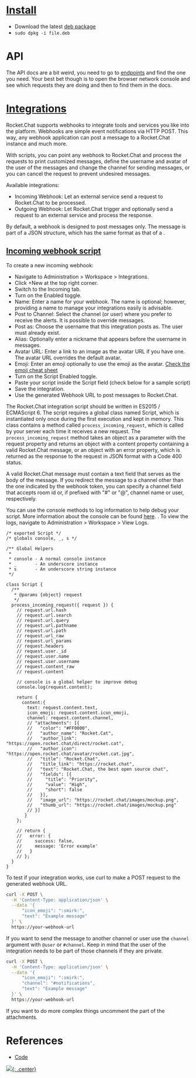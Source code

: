 # [Install](https://github.com/RocketChat/Rocket.Chat.Electron/releases)

- Download the latest [deb package](https://github.com/RocketChat/Rocket.Chat.Electron/releases)
- `sudo dpkg -i file.deb`

# API

The API docs are a bit weird, you need to go to [endpoints](https://developer.rocket.chat/reference/api/rest-api/endpoints) and find the one you need. Your best bet though is to open the browser network console and see which requests they are doing and then to find them in the docs.


# [Integrations](https://docs.rocket.chat/use-rocket.chat/workspace-administration/integrations)

Rocket.Chat supports webhooks to integrate tools and services you like into the platform. Webhooks are simple event notifications via HTTP POST. This way, any webhook application can post a message to a Rocket.Chat instance and much more.

With scripts, you can point any webhook to Rocket.Chat and process the requests to print customized messages, define the username and avatar of the user of the messages and change the channel for sending messages, or you can cancel the request to prevent undesired messages.

Available integrations:

- Incoming Webhook: Let an external service send a request to Rocket.Chat to be processed.
- Outgoing Webhook: Let Rocket.Chat trigger and optionally send a request to an external service and process the response.

By default, a webhook is designed to post messages only. The message is part of a JSON structure, which has the same format as that of a .

## [Incoming webhook script](https://docs.rocket.chat/use-rocket.chat/workspace-administration/integrations#incoming-webhook-script)

To create a new incoming webhook:

- Navigate to Administration > Workspace > Integrations.
- Click +New at the top right corner.
- Switch to the Incoming tab.
- Turn on the Enabled toggle.
- Name: Enter a name for your webhook. The name is optional; however, providing a name to manage your integrations easily is advisable.
- Post to Channel: Select the channel (or user) where you prefer to receive the alerts. It is possible to override messages.
- Post as: Choose the username that this integration posts as. The user must already exist.
- Alias: Optionally enter a nickname that appears before the username in messages.
- Avatar URL: Enter a link to an image as the avatar URL if you have one. The avatar URL overrides the default avatar.
- Emoji: Enter an emoji optionally to use the emoji as the avatar. [Check the emoji cheat sheet](https://github.com/ikatyang/emoji-cheat-sheet/blob/master/README.md#computer)
- Turn on the Script Enabled toggle.
- Paste your script inside the Script field (check below for a sample script)
- Save the integration.
- Use the generated Webhook URL to post messages to Rocket.Chat.

The Rocket.Chat integration script should be written in ES2015 / ECMAScript 6. The script requires a global class named Script, which is instantiated only once during the first execution and kept in memory. This class contains a method called `process_incoming_request`, which is called by your server each time it receives a new request. The `process_incoming_request` method takes an object as a parameter with the request property and returns an object with a content property containing a valid Rocket.Chat message, or an object with an error property, which is returned as the response to the request in JSON format with a Code 400 status.

A valid Rocket.Chat message must contain a text field that serves as the body of the message. If you redirect the message to a channel other than the one indicated by the webhook token, you can specify a channel field that accepts room id or, if prefixed with "#" or "@", channel name or user, respectively.

You can use the console methods to log information to help debug your script. More information about the console can be found [here](https://developer.mozilla.org/en-US/docs/Web/API/Console/log).
. To view the logs, navigate to Administration > Workspace > View Logs.

```
/* exported Script */
/* globals console, _, s */

/** Global Helpers
 *
 * console - A normal console instance
 * _       - An underscore instance
 * s       - An underscore string instance
 */

class Script {
  /**
   * @params {object} request
   */
  process_incoming_request({ request }) {
    // request.url.hash
    // request.url.search
    // request.url.query
    // request.url.pathname
    // request.url.path
    // request.url_raw
    // request.url_params
    // request.headers
    // request.user._id
    // request.user.name
    // request.user.username
    // request.content_raw
    // request.content

    // console is a global helper to improve debug
    console.log(request.content);

    return {
      content:{
        text: request.content.text,
        icon_emoji: request.content.icon_emoji,
        channel: request.content.channel,
        // "attachments": [{
        //   "color": "#FF0000",
        //   "author_name": "Rocket.Cat",
        //   "author_link": "https://open.rocket.chat/direct/rocket.cat",
        //   "author_icon": "https://open.rocket.chat/avatar/rocket.cat.jpg",
        //   "title": "Rocket.Chat",
        //   "title_link": "https://rocket.chat",
        //   "text": "Rocket.Chat, the best open source chat",
        //   "fields": [{
        //     "title": "Priority",
        //     "value": "High",
        //     "short": false
        //   }],
        //   "image_url": "https://rocket.chat/images/mockup.png",
        //   "thumb_url": "https://rocket.chat/images/mockup.png"
        // }]
       }
    };

    // return {
    //   error: {
    //     success: false,
    //     message: 'Error example'
    //   }
    // };
  }
}
```

To test if your integration works, use curl to make a POST request to the generated webhook URL.

```bash
curl -X POST \
  -H 'Content-Type: application/json' \
  --data '{
      "icon_emoji": ":smirk:",
      "text": "Example message"
  }' \
  https://your-webhook-url
```

If you want to send the message to another channel or user use the `channel` argument with `@user` or `#channel`. Keep in mind that the user of the integration needs to be part of those channels if they are private.

```bash
curl -X POST \
  -H 'Content-Type: application/json' \
  --data '{
      "icon_emoji": ":smirk:",
      "channel": "#notifications",
      "text": "Example message"
  }' \
  https://your-webhook-url
```

If you want to do more complex things uncomment the part of the attachments.

# References

- [Code]()

[![](not-by-ai.svg){: .center}](https://notbyai.fyi)
